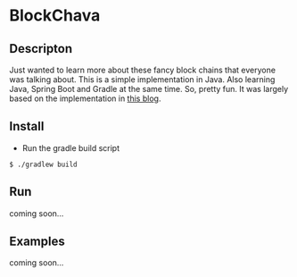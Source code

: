 # BlockChava

## Descripton
Just wanted to learn more about these fancy block chains that everyone was talking about. This is a simple implementation in Java. Also learning Java, Spring Boot and Gradle at the same time. So, pretty fun. It was largely based on the implementation in [this blog](https://medium.com/@lhartikk/a-blockchain-in-200-lines-of-code-963cc1cc0e54#.w7ahqpe7k).

## Install 
* Run the gradle build script
```
$ ./gradlew build
```

## Run
coming soon...

## Examples
coming soon...